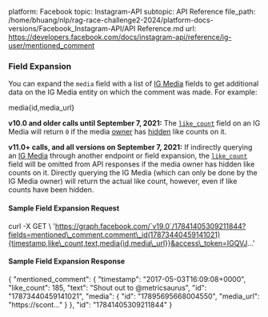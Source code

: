 platform: Facebook
topic: Instagram-API
subtopic: API Reference
file_path: /home/bhuang/nlp/rag-race-challenge2-2024/platform-docs-versions/Facebook_Instagram-API/API Reference.md
url: https://developers.facebook.com/docs/instagram-api/reference/ig-user/mentioned_comment


### Field Expansion

You can expand the `media` field with a list of [IG Media](https://developers.facebook.com/docs/instagram-api/reference/ig-media) fields to get additional data on the IG Media entity on which the comment was made. For example:

media{id,media\_url}

**v10.0 and older calls until September 7, 2021:** The [`like_count`](https://developers.facebook.com/docs/instagram-api/reference/ig-media#fields) field on an IG Media will return `0` if the media [owner](https://developers.facebook.com/docs/instagram-api/overview#authorization) has [hidden](https://www.facebook.com/help/instagram/113355287252104) like counts on it.

**v11.0+ calls, and all versions on September 7, 2021:** If indirectly querying an [IG Media](https://developers.facebook.com/docs/instagram-api/reference/ig-media) through another endpoint or field expansion, the [`like_count`](https://developers.facebook.com/docs/instagram-api/reference/ig-media#fields) field will be omitted from API responses if the media owner has hidden like counts on it. Directly querying the IG Media (which can only be done by the IG Media owner) will return the actual like count, however, even if like counts have been hidden.

#### Sample Field Expansion Request

curl -X GET \\
  'https://graph.facebook.com/`v19.0`/17841405309211844?fields=mentioned\_comment.comment\_id(17873440459141021){timestamp,like\_count,text,media{id,media\_url}}&access\_token=IGQVJ...'

#### Sample Field Expansion Response

{
  "mentioned\_comment": {
    "timestamp": "2017-05-03T16:09:08+0000",
    "like\_count": 185,
    "text": "Shout out to @metricsaurus",
    "id": "17873440459141021",
    "media": {
      "id": "17895695668004550",
      "media\_url": "https://scont..."
    }
  },
  "id": "17841405309211844"
}